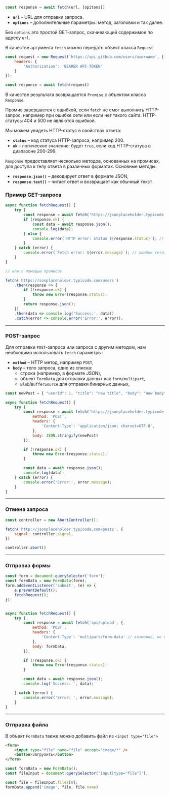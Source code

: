 
```js 
const response = await fetch(url, [opitons])
```
- **`url`** – URL для отправки запроса.
- **`options`** – дополнительные параметры: метод, заголовки и так далее.

Без `options` это простой GET-запрос, скачивающий содержимое по адресу `url`.

В качестве аргумента `fetch` можно передать объект класса `Request`

```js
const request = new Request('https://api.github.com/users/username', {
	headers: {
		'Authorization': 'BEARER API-TOKEN'
	}
});

const response = await fetch(request)
```

В качестве результата возвращается `Promise` c объектом класса `Response`.

Промис завершается с ошибкой, если `fetch` не смог выполнить HTTP-запрос, например при ошибке сети или если нет такого сайта. HTTP-статусы 404 и 500 не являются ошибкой.

Мы можем увидеть HTTP-статус в свойствах ответа:
- **`status`** – код статуса HTTP-запроса, например 200.
- **`ok`** – логическое значение: будет `true`, если код HTTP-статуса в диапазоне 200-299.

`Response` предоставляет несколько методов, основанных на промисах, для доступа к телу ответа в различных форматах. Основные методы: 
- **`response.json()`** – декодирует ответ в формате JSON,
- **`response.text()`** – читает ответ и возвращает как обычный текст 

### Пример GET-запроса

```js
async function fetchRequest() {
	try {
		const response = await fetch('https://jsonplaceholder.typicode.com/users');
		if (response.ok) {
			const data = await response.json();
			console.log(data);
		} else {
			console.error(`HTTP error: status ${response.status}`); // статусы 401, 404, 500 
		}
	} catch (error) {
		console.error(`Fetch error: ${error.message}`); // ошибки сети, неверный url
	}
}

// или с помощью промисов

fetch('https://sonplaceholder.typicode.com/users')
	.then(response => {
		if (!response.ok) {
			throw new Error(response.status);
		}
		return response.json();
	})
	.then(data => console.log('Success:', data))
	.catch(error => console.error('Error:', error));

```
___

### POST-запрос

Для отправки `POST`-запроса или запроса с другим методом, нам необходимо использовать `fetch` параметры:

- **`method`** – HTTP метод, например `POST`,
- **`body`** – тело запроса, одно из списка:
    - строка (например, в формате JSON),
    - объект `FormData` для отправки данных как `form/multipart`,
    - `Blob`/`BufferSource` для отправки бинарных данных,

```js
const newPost = { "userId": 1, "title": "new title", "body": "new body" };

async function fetchRequest() {
	try {
		const response = await fetch('https://jsonplaceholder.typicode.com/users', {
			method: 'POST',
			headers: {
				'Content-Type': 'application/json; charset=UTF-8',
			},
			body: JSON.stringify(newPost)
		});

		if (!response.ok) {
			throw new Error(response.status);
		}

		const data = await response.json();
		console.log(data);
	} catch (error) {
		console.error('Error:', error.message);
	}
}
```
___

### Отмена запроса 

```js
const controller = new AbortController();

fetch('http://jsonplaceholder.typicode.com/posts', {
    signal: controller.signal,
})

controller.abort()

```
___

### Отправка формы

```js
const form = document.querySelector('form');
const formData = new FormData(form);
form.addEventListener('submit', (e) => {
	e.preventDefault();
	fetchRequest();
});


async function fetchRequest() {
	try {
		const response = await fetch('api/upload', {
			method: 'POST',
			headers: {
				'Content-Type': 'multipart/form-data' // возможно, не нужен
			},
			body: formData,
		});

		if (!response.ok) {
			throw new Error(response.status);
		}

		const data = await response.json();
		console.log('Success: ', data);

	} catch (error) {
		console.error('Error: ', error.message);
	}
}
```
___

### Отправка файла

В объект `FormData` также можно добавить файл из `<input type="file">`

```html
<form>
	<input type="file" name="file" accept="image/*" />
	<button>Загрузить</button>
</form>
```

```js
const formData = new FormData();
const fileInput = document.querySelector('input[type="file"]');

const file = fileInput.files[0];
formData.append('image', file, file.name)
```
